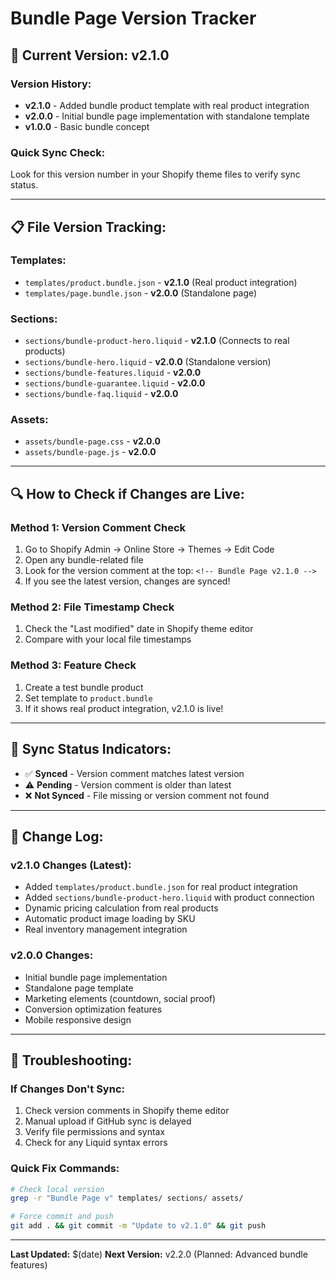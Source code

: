 # Bundle Page Version Tracker

## 🚀 **Current Version: v2.1.0**

### **Version History:**
- **v2.1.0** - Added bundle product template with real product integration
- **v2.0.0** - Initial bundle page implementation with standalone template
- **v1.0.0** - Basic bundle concept

### **Quick Sync Check:**
Look for this version number in your Shopify theme files to verify sync status.

---

## 📋 **File Version Tracking:**

### **Templates:**
- `templates/product.bundle.json` - **v2.1.0** (Real product integration)
- `templates/page.bundle.json` - **v2.0.0** (Standalone page)

### **Sections:**
- `sections/bundle-product-hero.liquid` - **v2.1.0** (Connects to real products)
- `sections/bundle-hero.liquid` - **v2.0.0** (Standalone version)
- `sections/bundle-features.liquid` - **v2.0.0**
- `sections/bundle-guarantee.liquid` - **v2.0.0**
- `sections/bundle-faq.liquid` - **v2.0.0**

### **Assets:**
- `assets/bundle-page.css` - **v2.0.0**
- `assets/bundle-page.js` - **v2.0.0**

---

## 🔍 **How to Check if Changes are Live:**

### **Method 1: Version Comment Check**
1. Go to Shopify Admin → Online Store → Themes → Edit Code
2. Open any bundle-related file
3. Look for the version comment at the top: `<!-- Bundle Page v2.1.0 -->`
4. If you see the latest version, changes are synced!

### **Method 2: File Timestamp Check**
1. Check the "Last modified" date in Shopify theme editor
2. Compare with your local file timestamps

### **Method 3: Feature Check**
1. Create a test bundle product
2. Set template to `product.bundle`
3. If it shows real product integration, v2.1.0 is live!

---

## 🚨 **Sync Status Indicators:**

- ✅ **Synced** - Version comment matches latest version
- ⚠️ **Pending** - Version comment is older than latest
- ❌ **Not Synced** - File missing or version comment not found

---

## 📝 **Change Log:**

### **v2.1.0 Changes (Latest):**
- Added `templates/product.bundle.json` for real product integration
- Added `sections/bundle-product-hero.liquid` with product connection
- Dynamic pricing calculation from real products
- Automatic product image loading by SKU
- Real inventory management integration

### **v2.0.0 Changes:**
- Initial bundle page implementation
- Standalone page template
- Marketing elements (countdown, social proof)
- Conversion optimization features
- Mobile responsive design

---

## 🔧 **Troubleshooting:**

### **If Changes Don't Sync:**
1. Check version comments in Shopify theme editor
2. Manual upload if GitHub sync is delayed
3. Verify file permissions and syntax
4. Check for any Liquid syntax errors

### **Quick Fix Commands:**
```bash
# Check local version
grep -r "Bundle Page v" templates/ sections/ assets/

# Force commit and push
git add . && git commit -m "Update to v2.1.0" && git push
```

---

**Last Updated:** $(date)
**Next Version:** v2.2.0 (Planned: Advanced bundle features)
